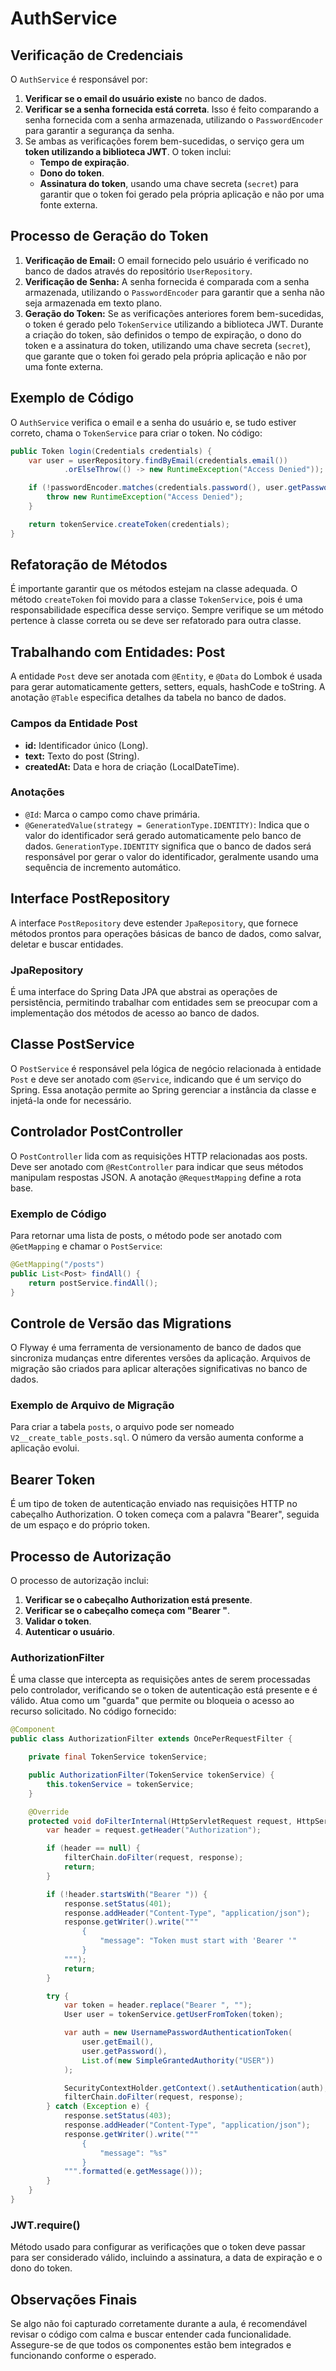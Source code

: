 # AuthService

## Verificação de Credenciais
O `AuthService` é responsável por:
1. **Verificar se o email do usuário existe** no banco de dados.
2. **Verificar se a senha fornecida está correta**. Isso é feito comparando a senha fornecida com a senha armazenada, utilizando o `PasswordEncoder` para garantir a segurança da senha.
3. Se ambas as verificações forem bem-sucedidas, o serviço gera um **token utilizando a biblioteca JWT**. O token inclui:
   - **Tempo de expiração**.
   - **Dono do token**.
   - **Assinatura do token**, usando uma chave secreta (`secret`) para garantir que o token foi gerado pela própria aplicação e não por uma fonte externa.

## Processo de Geração do Token

1. **Verificação de Email:** O email fornecido pelo usuário é verificado no banco de dados através do repositório `UserRepository`.
2. **Verificação de Senha:** A senha fornecida é comparada com a senha armazenada, utilizando o `PasswordEncoder` para garantir que a senha não seja armazenada em texto plano.
3. **Geração do Token:** Se as verificações anteriores forem bem-sucedidas, o token é gerado pelo `TokenService` utilizando a biblioteca JWT. Durante a criação do token, são definidos o tempo de expiração, o dono do token e a assinatura do token, utilizando uma chave secreta (`secret`), que garante que o token foi gerado pela própria aplicação e não por uma fonte externa.

## Exemplo de Código
O `AuthService` verifica o email e a senha do usuário e, se tudo estiver correto, chama o `TokenService` para criar o token. No código:

```java
public Token login(Credentials credentials) {
    var user = userRepository.findByEmail(credentials.email())
            .orElseThrow(() -> new RuntimeException("Access Denied"));

    if (!passwordEncoder.matches(credentials.password(), user.getPassword())) {
        throw new RuntimeException("Access Denied");
    }

    return tokenService.createToken(credentials);
}
```

Refatoração de Métodos
----------------------

É importante garantir que os métodos estejam na classe adequada. O método `createToken` foi movido para a classe `TokenService`, pois é uma responsabilidade específica desse serviço. Sempre verifique se um método pertence à classe correta ou se deve ser refatorado para outra classe.

Trabalhando com Entidades: Post
-------------------------------

A entidade `Post` deve ser anotada com `@Entity`, e `@Data` do Lombok é usada para gerar automaticamente getters, setters, equals, hashCode e toString. A anotação `@Table` especifica detalhes da tabela no banco de dados.

### Campos da Entidade Post

* **id:** Identificador único (Long).
* **text:** Texto do post (String).
* **createdAt:** Data e hora de criação (LocalDateTime).

### Anotações

* `@Id`: Marca o campo como chave primária.
* `@GeneratedValue(strategy = GenerationType.IDENTITY)`: Indica que o valor do identificador será gerado automaticamente pelo banco de dados. `GenerationType.IDENTITY` significa que o banco de dados será responsável por gerar o valor do identificador, geralmente usando uma sequência de incremento automático.

Interface PostRepository
------------------------

A interface `PostRepository` deve estender `JpaRepository`, que fornece métodos prontos para operações básicas de banco de dados, como salvar, deletar e buscar entidades.

### JpaRepository

É uma interface do Spring Data JPA que abstrai as operações de persistência, permitindo trabalhar com entidades sem se preocupar com a implementação dos métodos de acesso ao banco de dados.

Classe PostService
------------------

O `PostService` é responsável pela lógica de negócio relacionada à entidade `Post` e deve ser anotado com `@Service`, indicando que é um serviço do Spring. Essa anotação permite ao Spring gerenciar a instância da classe e injetá-la onde for necessário.

Controlador PostController
--------------------------

O `PostController` lida com as requisições HTTP relacionadas aos posts. Deve ser anotado com `@RestController` para indicar que seus métodos manipulam respostas JSON. A anotação `@RequestMapping` define a rota base.

### Exemplo de Código

Para retornar uma lista de posts, o método pode ser anotado com `@GetMapping` e chamar o `PostService`:

```java
@GetMapping("/posts")
public List<Post> findAll() {
    return postService.findAll();
}
```

Controle de Versão das Migrations
---------------------------------

O Flyway é uma ferramenta de versionamento de banco de dados que sincroniza mudanças entre diferentes versões da aplicação. Arquivos de migração são criados para aplicar alterações significativas no banco de dados.

### Exemplo de Arquivo de Migração

Para criar a tabela `posts`, o arquivo pode ser nomeado `V2__create_table_posts.sql`. O número da versão aumenta conforme a aplicação evolui.

Bearer Token
------------

É um tipo de token de autenticação enviado nas requisições HTTP no cabeçalho Authorization. O token começa com a palavra "Bearer", seguida de um espaço e do próprio token.

Processo de Autorização
-----------------------

O processo de autorização inclui:

1. **Verificar se o cabeçalho Authorization está presente**.
2. **Verificar se o cabeçalho começa com "Bearer "**.
3. **Validar o token**.
4. **Autenticar o usuário**.

### AuthorizationFilter

É uma classe que intercepta as requisições antes de serem processadas pelo controlador, verificando se o token de autenticação está presente e é válido. Atua como um "guarda" que permite ou bloqueia o acesso ao recurso solicitado. No código fornecido:

```java
@Component
public class AuthorizationFilter extends OncePerRequestFilter {

    private final TokenService tokenService;

    public AuthorizationFilter(TokenService tokenService) {
        this.tokenService = tokenService;
    }

    @Override
    protected void doFilterInternal(HttpServletRequest request, HttpServletResponse response, FilterChain filterChain) throws ServletException, IOException {
        var header = request.getHeader("Authorization");

        if (header == null) {
            filterChain.doFilter(request, response);
            return;
        }

        if (!header.startsWith("Bearer ")) {
            response.setStatus(401);
            response.addHeader("Content-Type", "application/json");
            response.getWriter().write("""
                {
                    "message": "Token must start with 'Bearer '"
                }
            """);
            return;
        }

        try {
            var token = header.replace("Bearer ", "");
            User user = tokenService.getUserFromToken(token);

            var auth = new UsernamePasswordAuthenticationToken(
                user.getEmail(),
                user.getPassword(),
                List.of(new SimpleGrantedAuthority("USER"))
            );

            SecurityContextHolder.getContext().setAuthentication(auth);
            filterChain.doFilter(request, response);
        } catch (Exception e) {
            response.setStatus(403);
            response.addHeader("Content-Type", "application/json");
            response.getWriter().write("""
                {
                    "message": "%s"
                }
            """.formatted(e.getMessage()));
        }
    }
}
```

### JWT.require()

Método usado para configurar as verificações que o token deve passar para ser considerado válido, incluindo a assinatura, a data de expiração e o dono do token.

Observações Finais
------------------

Se algo não foi capturado corretamente durante a aula, é recomendável revisar o código com calma e buscar entender cada funcionalidade. Assegure-se de que todos os componentes estão bem integrados e funcionando conforme o esperado.